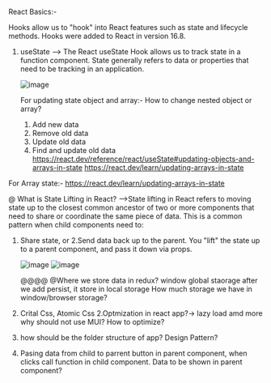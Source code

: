 React Basics:-

Hooks allow us to "hook" into React features such as state and lifecycle methods. Hooks were added to React in version 16.8.

1. useState
   --> The React useState Hook allows us to track state in a function component. State generally refers to data or properties that need to           be tracking in an application.

   ![image](https://github.com/user-attachments/assets/abaf4bb7-8c84-4b0a-bf32-2e96cc85d52f)

   For updating state object and array:-
   How to change nested object or array?
      1. Add new data
      2. Remove old data
      3. Update old data
      4. Find and update old data
   https://react.dev/reference/react/useState#updating-objects-and-arrays-in-state
   https://react.dev/learn/updating-arrays-in-state

For Array state:- https://react.dev/learn/updating-arrays-in-state

@ What is State Lifting in React?
-->State lifting in React refers to moving state up to the closest common ancestor of two or more components that need to share or coordinate the same piece of data. This is a common pattern when child components need to:
1. Share state, or
2.Send data back up to the parent. 
   You "lift" the state up to a parent component, and pass it down via props.

   ![image](https://github.com/user-attachments/assets/11283077-2586-4bad-9171-dd289f2fff67)
   ![image](https://github.com/user-attachments/assets/f9edae53-ebbf-4ad4-b9c1-576884d78dd2)


   @@@@
   @Where we store data in redux? 
window global staorage
after we add persist, it store in local storage
How much storage we have in window/browser storage?

4. Crital Css, Atomic Css
2.Optmization in react app?-> lazy load amd more
why should not use MUI? How to optimize?
1. how should be the folder structure of app?
Design Pattern?
3. Pasing data from child to parrent
button in parent component, when clicks call function in child component. Data to be shown in parent component?



   

